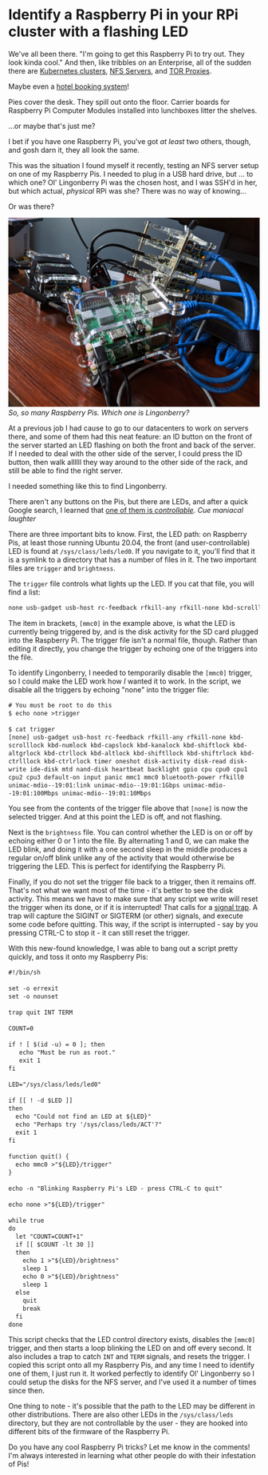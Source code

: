 # Identify a Raspberry Pi in your RPi cluster with a flashing LED

We've all been there. "I'm going to get this Raspberry Pi to try out. They look kinda cool." And then, like tribbles on an Enterprise, all of the sudden there are [Kubernetes clusters](https://opensource.com/article/20/5/kubernetes-raspberry-pi), [NFS Servers](https://opensource.com/article/20/5/nfs-raspberry-pi), and [TOR Proxies](https://opensource.com/article/20/4/tor-proxy-raspberry-pi).

Maybe even a [hotel booking system](https://opensource.com/article/20/4/qloapps-raspberry-pi)!

Pies cover the desk. They spill out onto the floor. Carrier boards for Raspberry Pi Computer Modules installed into lunchboxes litter the shelves.

...or maybe that's just me?

I bet if you have one Raspberry Pi, you've got _at least_ two others, though, and gosh darn it, they all look the same.

This was the situation I found myself it recently, testing an NFS server setup on one of my Raspberry Pis. I needed to plug in a USB hard drive, but ... to which one? Ol' Lingonberry Pi was the chosen host, and I was SSH'd in her, but which actual, _physical_ RPi was she? There was no way of knowing...

Or was there?

![Too many Raspberry Pis stacked up in cluster cases](img/cover.jpg "So, so many Raspberry Pis. Which one is Lingonberry?")
_So, so many Raspberry Pis. Which one is Lingonberry?_

At a previous job I had cause to go to our datacenters to work on servers there, and some of them had this neat feature: an ID button on the front of the server started an LED flashing on both the front and back of the server. If I needed to deal with the other side of the server, I could press the ID button, then walk allllll they way around to the other side of the rack, and still be able to find the right server.

I needed something like this to find Lingonberry.

There aren't any buttons on the Pis, but there are LEDs, and after a quick Google search, I learned that [one of them is _controllable_](https://www.raspberrypi.org/forums/viewtopic.php?t=12530). _Cue maniacal laughter_

There are three important bits to know. First, the LED path: on Raspberry Pis, at least those running Ubuntu 20.04, the front (and user-controllable) LED is found at `/sys/class/leds/led0`. If you navigate to it, you'll find that it is a symlink to a directory that has a number of files in it. The two important files are `trigger` and `brightness`.

The `trigger` file controls what lights up the LED. If you cat that file, you will find a list:

```txt
none usb-gadget usb-host rc-feedback rfkill-any rfkill-none kbd-scrolllock kbd-numlock kbd-capslock kbd-kanalock kbd-shiftlock kbd-altgrlock kbd-ctrllock kbd-altlock kbd-shiftllock kbd-shiftrlock kbd-ctrlllock kbd-ctrlrlock timer oneshot disk-activity disk-read disk-write ide-disk mtd nand-disk heartbeat backlight gpio cpu cpu0 cpu1 cpu2 cpu3 default-on input panic mmc1 [mmc0] bluetooth-power rfkill0 unimac-mdio--19:01:link unimac-mdio--19:01:1Gbps unimac-mdio--19:01:100Mbps unimac-mdio--19:01:10Mbps
```

The item in brackets, `[mmc0]` in the example above, is what the LED is currently being triggered by, and is the disk activity for the SD card plugged into the Raspberry Pi. The trigger file isn't a normal file, though. Rather than editing it directly, you change the trigger by echoing one of the triggers into the file.

To identify Lingonberry, I needed to temporarily disable the `[mmc0]` trigger, so I could make the LED work how _I_ wanted it to work. In the script, we disable all the triggers by echoing "none" into the trigger file:

```shell
# You must be root to do this
$ echo none >trigger

$ cat trigger
[none] usb-gadget usb-host rc-feedback rfkill-any rfkill-none kbd-scrolllock kbd-numlock kbd-capslock kbd-kanalock kbd-shiftlock kbd-altgrlock kbd-ctrllock kbd-altlock kbd-shiftllock kbd-shiftrlock kbd-ctrlllock kbd-ctrlrlock timer oneshot disk-activity disk-read disk-write ide-disk mtd nand-disk heartbeat backlight gpio cpu cpu0 cpu1 cpu2 cpu3 default-on input panic mmc1 mmc0 bluetooth-power rfkill0 unimac-mdio--19:01:link unimac-mdio--19:01:1Gbps unimac-mdio--19:01:100Mbps unimac-mdio--19:01:10Mbps
```

You see from the contents of the trigger file above that `[none]` is now the selected trigger. And at this point the LED is off, and not flashing.

Next is the `brightness` file. You can control whether the LED is on or off by echoing either 0 or 1 into the file. By alternating 1 and 0, we can make the LED blink, and doing it with a one second sleep in the middle produces a regular on/off blink unlike any of the activity that would otherwise be triggering the LED. This is perfect for identifying the Raspberry Pi.

Finally, if you do not set the trigger file back to a trigger, then it remains off. That's not what we want most of the time - it's better to see the disk activity. This means we have to make sure that any script we write will reset the trigger when its done, or if it is interrupted! That calls for a [signal trap](https://tldp.org/LDP/Bash-Beginners-Guide/html/sect_12_02.html).  A trap will capture the SIGINT or SIGTERM (or other) signals, and execute some code before quitting. This way, if the script is interrupted - say by you pressing CTRL-C to stop it - it can still reset the trigger.

With this new-found knowledge, I was able to bang out a script pretty quickly, and toss it onto my Raspberry Pis:

```shell
#!/bin/sh

set -o errexit
set -o nounset

trap quit INT TERM

COUNT=0

if ! [ $(id -u) = 0 ]; then
   echo "Must be run as root."
   exit 1
fi

LED="/sys/class/leds/led0"

if [[ ! -d $LED ]]
then
  echo "Could not find an LED at ${LED}"
  echo "Perhaps try '/sys/class/leds/ACT'?"
  exit 1
fi

function quit() {
  echo mmc0 >"${LED}/trigger"
}

echo -n "Blinking Raspberry Pi's LED - press CTRL-C to quit"

echo none >"${LED}/trigger"

while true
do
  let "COUNT=COUNT+1"
  if [[ $COUNT -lt 30 ]]
  then
    echo 1 >"${LED}/brightness"
    sleep 1
    echo 0 >"${LED}/brightness"
    sleep 1
  else
    quit
    break
  fi
done
```

This script checks that the LED control directory exists, disables the `[mmc0]` trigger, and then starts a loop blinking the LED on and off every second. It also includes a trap to catch `INT` and `TERM` signals, and resets the trigger. I copied this script onto all my Raspberry Pis, and any time I need to identify one of them, I just run it. It worked perfectly to identify Ol' Lingonberry so I could setup the disks for the NFS server, and I've used it a number of times since then.

One thing to note - it's possible that the path to the LED may be different in other distributions.  There are also other LEDs in the `/sys/class/leds` directory, but they are not controllable by the user - they are hooked into different bits of the firmware of the Raspberry Pi.

Do you have any cool Raspberry Pi tricks? Let me know in the comments! I'm always interested in learning what other people do with their infestation of Pis!
